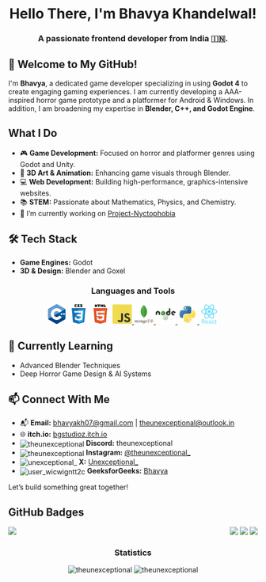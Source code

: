 <h1 align="center">Hello There, I'm Bhavya Khandelwal!</h1>
<h3 align="center">A passionate frontend developer from India 🇮🇳.</h3>

## 🚀 Welcome to My GitHub!

I'm **Bhavya**, a dedicated game developer specializing in using **Godot 4** to create engaging gaming experiences. I am currently developing a AAA-inspired horror game prototype and a platformer for Android & Windows. In addition, I am broadening my expertise in **Blender, C++, and Godot Engine**.

## What I Do
- 🎮 **Game Development:** Focused on horror and platformer genres using Godot and Unity.
- 🎨 **3D Art & Animation:** Enhancing game visuals through Blender.
- 💻 **Web Development:** Building high-performance, graphics-intensive websites.
- 📚 **STEM:** Passionate about Mathematics, Physics, and Chemistry.
- 🔭 I’m currently working on [Project-Nyctophobia](https://github.com/theunexceptional/Project-Nyctophobia)

## 🛠️ Tech Stack
- **Game Engines:** Godot
- **3D & Design:** Blender and Goxel


<h3 align="center">Languages and Tools</h3>
<p align="center">
  <a target="_blank" rel="noreferrer">
    <img src="https://raw.githubusercontent.com/devicons/devicon/master/icons/cplusplus/cplusplus-original.svg" alt="cplusplus" width="40" height="40"/>
  </a>
  <img src="https://raw.githubusercontent.com/devicons/devicon/master/icons/css3/css3-original-wordmark.svg" alt="css3" width="40" height="40"/>
  <img src="https://raw.githubusercontent.com/devicons/devicon/master/icons/html5/html5-original-wordmark.svg" alt="html5" width="40" height="40"/>
  <a href="https://developer.mozilla.org/en-US/docs/Web/JavaScript" target="_blank" rel="noreferrer">
    <img src="https://raw.githubusercontent.com/devicons/devicon/master/icons/javascript/javascript-original.svg" alt="javascript" width="40" height="40"/>
  </a>
  <a href="https://www.mongodb.com/" target="_blank" rel="noreferrer">
    <img src="https://raw.githubusercontent.com/devicons/devicon/master/icons/mongodb/mongodb-original-wordmark.svg" alt="mongodb" width="40" height="40"/>
  </a>
  <a href="https://nodejs.org" target="_blank" rel="noreferrer">
    <img src="https://raw.githubusercontent.com/devicons/devicon/master/icons/nodejs/nodejs-original-wordmark.svg" alt="nodejs" width="40" height="40"/>
  </a>
  <a href="https://www.python.org" target="_blank" rel="noreferrer">
    <img src="https://raw.githubusercontent.com/devicons/devicon/master/icons/python/python-original.svg" alt="python" width="40" height="40"/>
  </a>
  <a href="https://reactjs.org/" target="_blank" rel="noreferrer">
    <img src="https://raw.githubusercontent.com/devicons/devicon/master/icons/react/react-original-wordmark.svg" alt="react" width="40" height="40"/>
  </a>
</p>


## 🌱 Currently Learning
- Advanced Blender Techniques
- Deep Horror Game Design & AI Systems

## 📫 Connect With Me
- 📬 **Email:** [bhavyakh07@gmail.com](mailto:bhavyakh07@gmail.com) | [theunexceptional@outlook.in](mailto:theunexceptional@outlook.in)
- 🌐 **itch.io:** [bgstudioz.itch.io](https://bgstudioz.itch.io/)
- <img align="center" src="https://raw.githubusercontent.com/rahuldkjain/github-profile-readme-generator/master/src/images/icons/Social/discord.svg" alt="theunexceptional" height="15" width="20" /></a> **Discord:** theunexceptional
- <img align="center" src="https://raw.githubusercontent.com/rahuldkjain/github-profile-readme-generator/master/src/images/icons/Social/instagram.svg" alt="theunexceptional" height="15" width="20" /></a> **Instagram:** [@theunexceptional_](https://www.instagram.com/theunexceptional_/)
- <img align="center" src="https://raw.githubusercontent.com/rahuldkjain/github-profile-readme-generator/master/src/images/icons/Social/twitter.svg" alt="unexceptional_" height="15" width="20" /></a> **X:** [Unexceptional_](https://x.com/unexceptional_)
- <img align="center" src="https://raw.githubusercontent.com/rahuldkjain/github-profile-readme-generator/master/src/images/icons/Social/geeks-for-geeks.svg" alt="user_wicwigntt2c" height="15" width="20" /></a> **GeeksforGeeks:** [Bhavya](https://auth.geeksforgeeks.org/user/user_wicwigntt2c)

Let’s build something great together!

## GitHub Badges
<div style="display: flex; justify-content: space-between; align-items: left; flex-wrap: wrap;">
  <img src="https://github-readme-stats.vercel.app/api/top-langs?username=theunexceptional&show_icons=true&theme=tokyonight&locale=en&layout=compact" />
  
  <div style="text-align: right;">
    <img src="https://img.shields.io/badge/GitHub%20Student-Powered%20by%20GitHub-blue?style=flat&logo=github" />
    <img src="https://komarev.com/ghpvc/?username=theunexceptional&color=blue" />
    <img src="https://img.shields.io/github/followers/theunexceptional?style=social" />
  </div>
</div>

<h3 align="center">Statistics</h2>
<p align="center">
  <img src="https://github-readme-stats.vercel.app/api?username=theunexceptional&show_icons=true&theme=tokyonight&locale=en&layout=compact" alt="theunexceptional" />
  <img src="https://github-readme-streak-stats.herokuapp.com/?user=theunexceptional&show_icons=true&theme=tokyonight&locale=en&layout=compact" alt="theunexceptional" />
</p>
